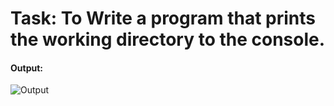 # Task: To Write a program that prints the working directory to the console. 
#### Output:

![Output](https://i.imgur.com/RINB4le.png)